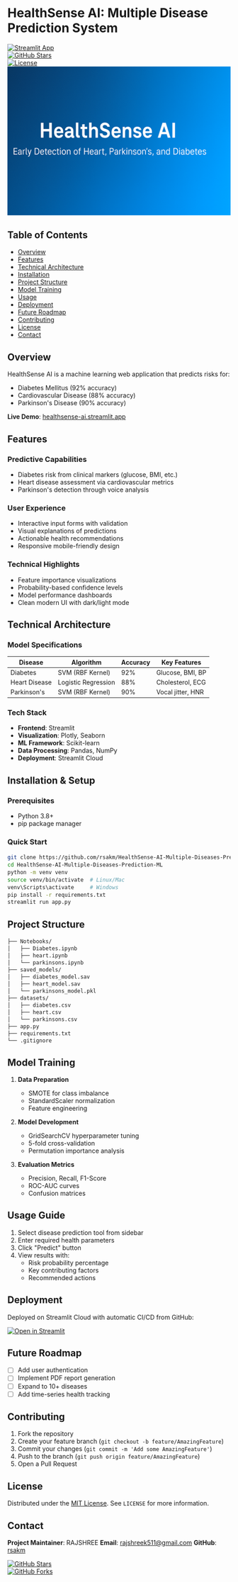 # HealthSense AI: Multiple Disease Prediction System


[![Streamlit App](https://static.streamlit.io/badges/streamlit_badge_black_white.svg)](https://healthsense-ai.streamlit.app)  
[![GitHub Stars](https://img.shields.io/github/stars/rsakm/HealthSense-AI-Multiple-Diseases-Prediction-ML?style=social)](https://github.com/rsakm/HealthSense-AI-Multiple-Diseases-Prediction-ML)  
[![License](https://img.shields.io/badge/License-MIT-blue.svg)](https://opensource.org/licenses/MIT)
![HealthSense AI Banner](readmebanner.png)



## Table of Contents
- [Overview](#overview)
- [Features](#features)
- [Technical Architecture](#technical-architecture)
- [Installation](#installation--setup)
- [Project Structure](#project-structure)
- [Model Training](#model-training)
- [Usage](#usage-guide)
- [Deployment](#deployment)
- [Future Roadmap](#future-roadmap)
- [Contributing](#contributing)
- [License](#license)
- [Contact](#contact)

## Overview

HealthSense AI is a machine learning web application that predicts risks for:
- Diabetes Mellitus (92% accuracy)
- Cardiovascular Disease (88% accuracy) 
- Parkinson's Disease (90% accuracy)

**Live Demo**: [healthsense-ai.streamlit.app](https://healthsense-ai.streamlit.app)

## Features

### Predictive Capabilities
- Diabetes risk from clinical markers (glucose, BMI, etc.)
- Heart disease assessment via cardiovascular metrics
- Parkinson's detection through voice analysis

### User Experience
- Interactive input forms with validation
- Visual explanations of predictions
- Actionable health recommendations
- Responsive mobile-friendly design

### Technical Highlights
- Feature importance visualizations
- Probability-based confidence levels
- Model performance dashboards
- Clean modern UI with dark/light mode

## Technical Architecture

### Model Specifications

| Disease        | Algorithm             | Accuracy | Key Features           |
|----------------|-----------------------|----------|------------------------|
| Diabetes       | SVM (RBF Kernel)      | 92%      | Glucose, BMI, BP       |
| Heart Disease  | Logistic Regression   | 88%      | Cholesterol, ECG       |
| Parkinson's    | SVM (RBF Kernel)      | 90%      | Vocal jitter, HNR      |

### Tech Stack
- **Frontend**: Streamlit
- **Visualization**: Plotly, Seaborn
- **ML Framework**: Scikit-learn
- **Data Processing**: Pandas, NumPy
- **Deployment**: Streamlit Cloud

## Installation & Setup

### Prerequisites
- Python 3.8+
- pip package manager

### Quick Start
```bash
git clone https://github.com/rsakm/HealthSense-AI-Multiple-Diseases-Prediction-ML.git
cd HealthSense-AI-Multiple-Diseases-Prediction-ML
python -m venv venv
source venv/bin/activate  # Linux/Mac
venv\Scripts\activate     # Windows
pip install -r requirements.txt
streamlit run app.py
```

## Project Structure

```
├── Notebooks/
│   ├── Diabetes.ipynb
│   ├── heart.ipynb
│   └── parkinsons.ipynb
├── saved_models/
│   ├── diabetes_model.sav
│   ├── heart_model.sav
│   └── parkinsons_model.pkl
├── datasets/
│   ├── diabetes.csv
│   ├── heart.csv
│   └── parkinsons.csv
├── app.py
├── requirements.txt
└── .gitignore
```

## Model Training

1. **Data Preparation**
   - SMOTE for class imbalance
   - StandardScaler normalization
   - Feature engineering

2. **Model Development**
   - GridSearchCV hyperparameter tuning
   - 5-fold cross-validation
   - Permutation importance analysis

3. **Evaluation Metrics**
   - Precision, Recall, F1-Score
   - ROC-AUC curves
   - Confusion matrices

## Usage Guide

1. Select disease prediction tool from sidebar
2. Enter required health parameters
3. Click "Predict" button
4. View results with:
   - Risk probability percentage
   - Key contributing factors
   - Recommended actions

## Deployment

Deployed on Streamlit Cloud with automatic CI/CD from GitHub:

[![Open in Streamlit](https://static.streamlit.io/badges/streamlit_badge_black_white.svg)](https://healthsense-ai.streamlit.app)

## Future Roadmap

- [ ] Add user authentication
- [ ] Implement PDF report generation
- [ ] Expand to 10+ diseases
- [ ] Add time-series health tracking

## Contributing

1. Fork the repository  
2. Create your feature branch (`git checkout -b feature/AmazingFeature`)  
3. Commit your changes (`git commit -m 'Add some AmazingFeature'`)  
4. Push to the branch (`git push origin feature/AmazingFeature`)  
5. Open a Pull Request  

## License
Distributed under the [MIT License](LICENSE). See `LICENSE` for more information.

## Contact

**Project Maintainer**: RAJSHREE 
**Email**: rajshreek511@gmail.com 
**GitHub**: [rsakm](https://github.com/rsakm)  

[![GitHub Stars](https://img.shields.io/github/stars/rsakm/HealthSense-AI-Multiple-Diseases-Prediction-ML?style=social)](https://github.com/rsakm/HealthSense-AI-Multiple-Diseases-Prediction-ML/stargazers)  
[![GitHub Forks](https://img.shields.io/github/forks/rsakm/HealthSense-AI-Multiple-Diseases-Prediction-ML?style=social)](https:///github.com/rsakm/HealthSense-AI-Multiple-Diseases-Prediction-ML/network/members)
